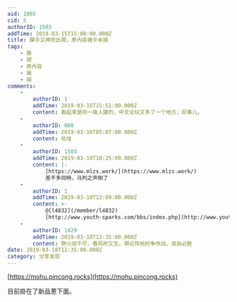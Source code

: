 ```yaml
---
aid: 1065
cid: 5
authorID: 1503
addTime: 2019-03-15T15:08:00.000Z
title: 膜乎又神奇出現，原內容幾乎未損
tags:
    - 膜
    - 現
    - 原內容
    - 幾
    - 損
comments:
    -
        authorID: 1
        addTime: 2019-03-15T15:51:00.000Z
        content: 看起来是同一拨人建的，中文论坛又多了一个地方，好事儿。
    -
        authorID: 860
        addTime: 2019-03-16T05:07:00.000Z
        content: 吼哇
    -
        authorID: 1503
        addTime: 2019-03-18T10:25:00.000Z
        content: |-
            [https://www.mlzs.work/](https://www.mlzs.work/)  
            差不多同時，马列之声倒了
    -
        authorID: 1
        addTime: 2019-03-18T12:09:00.000Z
        content: >-
            @[l4832](/member/l4832)
            [http://www.youth-sparks.com/bbs/index.php](http://www.youth-sparks.com/bbs/index.php)
    -
        authorID: 1429
        addTime: 2019-03-18T12:35:00.000Z
        content: 野火烧不尽，春风吹又生。舆论阵地的争夺战，自由必胜
date: 2019-03-18T12:35:00.000Z
category: 分享发现
---
```


[https://mohu.pincong.rocks](https://mohu.pincong.rocks)

目前掛在了新品蔥下面。
